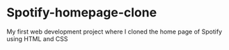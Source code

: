 # Spotify-homepage-clone
My first web development project where I cloned the home page of Spotify using HTML and CSS
